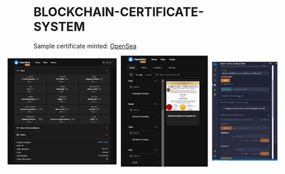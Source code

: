 # BLOCKCHAIN-CERTIFICATE-SYSTEM

Sample certificate minted: [OpenSea](https://testnets.opensea.io/assets/mumbai/0xfcab279edc2dc8bb688ff2e33fe573cb15a13027/1)

<p align="center" style="display: flex; justify-content: center; align-items: center; gap: 10px;">
  <img src="https://github.com/saranv01/BLOCKCHAIN-CERTIFICATE-SYSTEM/blob/main/images/metadata.png" alt="Metadata" style="width: 50%;" />
  <img src="https://github.com/saranv01/BLOCKCHAIN-CERTIFICATE-SYSTEM/blob/main/images/Sample%20Certificate.png" alt="Sample Certificate" style="width: 40%;" />
  <img src="https://github.com/saranv01/BLOCKCHAIN-CERTIFICATE-SYSTEM/blob/main/images/Remix%20IDE.png" alt="Remix IDE" style="width: 30%;" />
</p>
